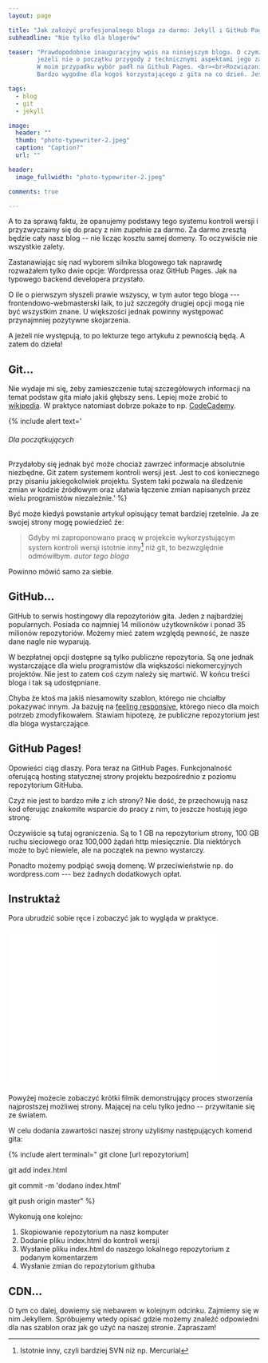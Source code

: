 ```yaml
---
layout: page

title: "Jak założyć profesjonalnego bloga za darmo: Jekyll i GitHub Pages, cz. 1"
subheadline: "Nie tylko dla blogerów"

teaser: "Prawdopodobnie inauguracyjny wpis na niniejszym blogu. O czymże więc miałoby być,
        jeżeli nie o początku przygody z technicznymi aspektami jego założenia.
        W moim przypadku wybór padł na Github Pages. <br><br>Rozwiązanie pełne zalet.
        Bardzo wygodne dla kogoś korzystającego z gita na co dzień. Jeszcze lepsze dla pozostałych."

tags:
  - blog
  - git
  - jekyll

image:
  header: ""
  thumb: "photo-typewriter-2.jpeg"
  caption: "Caption?"
  url: ""

header:
  image_fullwidth: "photo-typewriter-2.jpeg"

comments: true

---
```


A to za sprawą faktu, że opanujemy podstawy tego systemu kontroli wersji i przyzwyczaimy się do pracy z nim
zupełnie za darmo. Za darmo zresztą będzie cały nasz blog -- nie licząc kosztu samej domeny.
To oczywiście nie wszystkie zalety.

Zastanawiając się nad wyborem silnika blogowego tak naprawdę rozważałem tylko dwie opcje:
Wordpressa oraz GitHub Pages. Jak na typowego backend developera przystało.

O ile o pierwszym słyszeli prawie wszyscy, w tym autor tego bloga ---
frontendowo-webmasterski laik, to już szczegóły drugiej opcji mogą nie być wszystkim znane.
U większości jednak powinny występować przynajmniej pozytywne skojarzenia.

A jeżeli nie występują,
to po lekturze tego artykułu z pewnością będą. A zatem do dzieła!


<h2>Git...</h2>

Nie wydaje mi się, żeby zamieszczenie tutaj szczegółowych informacji na temat podstaw gita
 miało jakiś głębszy sens.
Lepiej może zrobić to <a href="http://pl.wikipedia.org/wiki/Git_(oprogramowanie)">wikipedia</a>.
W praktyce natomiast dobrze pokaże to np. <a href="https://www.codecademy.com/learn/learn-git">CodeCademy</a>.

{% include alert text='
<h6>Dla początkujących</h6>
<smaller>Przydałoby się jednak być może chociaż zawrzeć informacje absolutnie niezbędne.
Git zatem systemem kontroli wersji jest. Jest to coś koniecznego przy pisaniu jakiegokolwiek projektu.
System taki pozwala na śledzenie zmian w kodzie źródłowym oraz ułatwia łączenie zmian
napisanych przez wielu programistów niezależnie.</smaller>'
%}

Być może kiedyś powstanie artykuł opisujący temat bardziej rzetelnie.
Ja ze swojej strony mogę powiedzieć że:

> Gdyby mi zaproponowano pracę w projekcie wykorzystującym system kontroli wersji istotnie inny[^inny] niż git,
to bezwzględnie odmówiłbym.
<cite>autor tego bloga</cite>

Powinno mówić samo za siebie.


<h2>GitHub...</h2>

GitHub to serwis hostingowy dla repozytoriów gita. Jeden z najbardziej popularnych.
Posiada co najmniej 14 milionów użytkowników i ponad 35 milionów repozytoriów.
Możemy mieć zatem względą pewność, że nasze dane nagle nie wyparują.

W bezpłatnej opcji dostępne są tylko publiczne repozytoria. Są one jednak wystarczające
dla wielu programistów dla większości niekomercyjnych projektów.
Nie jest to zatem coś czym należy się martwić. W końcu treści bloga i tak są udostępniane.

Chyba że ktoś ma jakiś niesamowity szablon, którego nie chciałby pokazywać innym.
Ja bazuję na <a href="https://phlow.github.io/feeling-responsive/">feeling responsive</a>,
którego nieco dla moich potrzeb zmodyfikowałem. Stawiam hipotezę, że publiczne repozytorium
jest dla bloga wystarczające.



<h2> GitHub Pages!</h2>
Opowieści ciąg dlaszy. Pora teraz na GitHub Pages. Funkcjonalność oferującą
hosting statycznej strony projektu bezpośrednio z poziomu repozytorium GitHuba.

Czyż nie jest to bardzo miłe z ich strony? Nie dość, że przechowują nasz kod
oferując znakomite wsparcie do pracy z nim, to jeszcze hostują jego stronę.

Oczywiście są tutaj ograniczenia. Są to 1 GB na repozytorium strony,
100 GB ruchu sieciowego oraz 100,000 żądań http miesięcznie. Dla niektórych może to być niewiele,
ale na początek na pewno wystarczy.

Ponadto możemy podpiąć swoją domenę.
W przeciwieństwie np. do wordpress.com --- bez żadnych dodatkowych opłat.

<h2>Instruktaż</h2>

Pora ubrudzić sobie ręce i zobaczyć jak to wygląda w praktyce.

<div class="flex-video">
    <iframe width="420" height="315" src="//www.youtube.com/embed/ggX5nag3aGg" frameborder="0" allowfullscreen></iframe>
</div>

Powyżej możecie zobaczyć krótki filmik demonstrujący proces stworzenia najprostszej możliwej strony.
Mającej na celu tylko jedno -- przywitanie się ze światem.

W celu dodania zawartości naszej strony użyliśmy następujących komend gita:

{% include alert terminal="
git clone [url repozytorium]

git add index.html

git commit -m 'dodano index.html'

git push origin master"
%}

Wykonują one kolejno:

1. Skopiowanie repozytorium na nasz komputer
2. Dodanie pliku index.html do kontroli wersji
3. Wysłanie pliku index.html do naszego lokalnego repozytorium z podanym komentarzem
4. Wysłanie zmian do repozytorium githuba


<h2> CDN... </h2>

O tym co dalej, dowiemy się niebawem w kolejnym odcinku. Zajmiemy się w nim Jekyllem.
Spróbujemy wtedy opisać gdzie możemy znaleźć odpowiedni dla nas szablon oraz jak go użyć na naszej stronie. Zapraszam!


[^inny]: Istotnie inny, czyli bardziej SVN niż np. Mercurial
[^publiczne]: Nie jestem tutaj pewien czy uczynienie go prywatnym zmieniłoby sytuację w przypadku repozytorium strony


